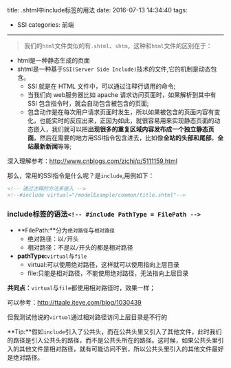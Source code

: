 title: .shtml中include标签的用法
date: 2016-07-13 14:34:40
tags: 
- SSI
categories: 前端
---
> 我们的`html`文件类似的有`.shtml`、`shtm`，这种和`html`文件的区别在于：

- html是一种静态生成的页面
- shtml是一种基于`SSI(Server Side Include)`技术的文件,它的机制是动态包含。
    - SSI 就是在 HTML 文件中，可以通过注释行调用的命令;
    - 当我们向 web服务器比如 apache 请求访问页面时，如果解析到其中有 SSI 包含指令时，就会自动包含被包含的页面;
    - 包含动作是在每次用户请求页面时发生，所以如果被包含的页面内容有变化，也能实时的反应出来，正因为如此，就很容易用来实现静态页面的动态嵌入，我们就可以把**出现很多的重复区域内容发布成一个独立静态页面**，然后在需要的地方用SSI指令包含进去，比如像**全站的头部和尾部**，**全站最新新闻**等等;

深入理解参考：http://www.cnblogs.com/zichi/p/5111159.html

那么，常用的SSI指令是什么呢？是`include`,用例如下：
``` html
<!-- 通过注释的方法来嵌入 -->
<!--#include virtual="/modelExample/common/title.shtml"-->
```
<!-- more -->
### include标签的语法`<!-- #include PathType = FilePath -->  `
- **FilePath:**分为`绝对路径`与`相对路径`
    - 绝对路径：以`/`开头
    - 相对路径：不是以`/`开头的都是相对路径
- **pathType:**`virtual`与`file`
    - virtual:可以使用绝对路径，这样就可以使用指向上层目录
    - file:只能是相对路径，不能使用绝对路径，无法指向上层目录

**共同点：**`virtual`与`file`都使用相对路径时，效果一样；

可以参考：http://ttaale.iteye.com/blog/1030439

但我测试他说的`virtual`通过相对路径访问上层目录是不行的

**Tip:**假如`include`引入了公共头，而在公共头里又引入了其他文件，此时我们的路径是引入公共头的路径，而不是公共头所在的路径。这时候，如果公共头里引入的其他文件是相对路径，就有可能访问不到，所以公共头里引入的其他文件最好是绝对路径。

 


